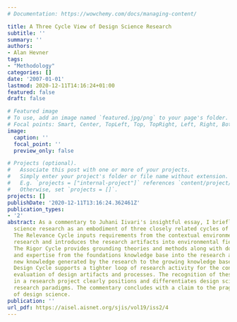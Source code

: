 ```yaml
---
# Documentation: https://wowchemy.com/docs/managing-content/

title: A Three Cycle View of Design Science Research
subtitle: ''
summary: ''
authors:
- Alan Hevner
tags:
- "Methodology"
categories: []
date: '2007-01-01'
lastmod: 2020-12-11T14:16:24+01:00
featured: false
draft: false

# Featured image
# To use, add an image named `featured.jpg/png` to your page's folder.
# Focal points: Smart, Center, TopLeft, Top, TopRight, Left, Right, BottomLeft, Bottom, BottomRight.
image:
  caption: ''
  focal_point: ''
  preview_only: false

# Projects (optional).
#   Associate this post with one or more of your projects.
#   Simply enter your project's folder or file name without extension.
#   E.g. `projects = ["internal-project"]` references `content/project/deep-learning/index.md`.
#   Otherwise, set `projects = []`.
projects: []
publishDate: '2020-12-11T13:16:24.362461Z'
publication_types:
- '2'
abstract: As a commentary to Juhani Iivari's insightful essay, I briefly analyze design
  science research as an embodiment of three closely related cycles of activities.
  The Relevance Cycle inputs requirements from the contextual environment into the
  research and introduces the research artifacts into environmental field testing.
  The Rigor Cycle provides grounding theories and methods along with domain experience
  and expertise from the foundations knowledge base into the research and adds the
  new knowledge generated by the research to the growing knowledge base. The central
  Design Cycle supports a tighter loop of research activity for the construction and
  evaluation of design artifacts and processes. The recognition of these three cycles
  in a research project clearly positions and differentiates design science from other
  research paradigms. The commentary concludes with a claim to the pragmatic nature
  of design science.
publication: ''
url_pdf: https://aisel.aisnet.org/sjis/vol19/iss2/4
---
```

